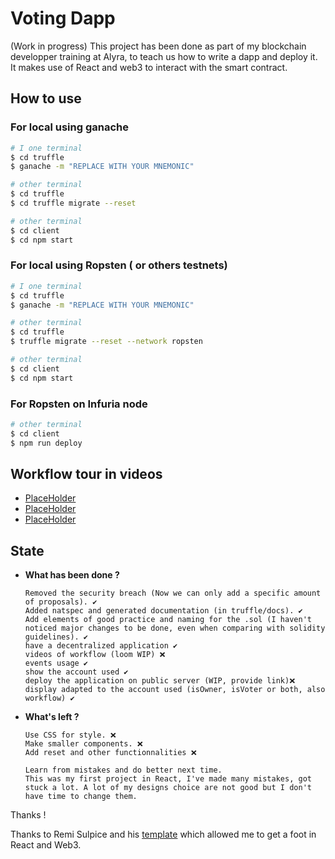 # Voting Dapp

(Work in progress)
This project has been done as part of my blockchain developper training at Alyra, to teach us how to write a dapp and deploy it.
It makes use of React and web3 to interact with the smart contract.

## How to use

### For local using ganache

```sh
# I one terminal
$ cd truffle
$ ganache -m "REPLACE WITH YOUR MNEMONIC"
```

```sh
# other terminal
$ cd truffle
$ cd truffle migrate --reset
```

```sh
# other terminal
$ cd client
$ cd npm start
```

### For local using Ropsten ( or others testnets)

```sh
# I one terminal
$ cd truffle
$ ganache -m "REPLACE WITH YOUR MNEMONIC"
```

```sh
# other terminal
$ cd truffle
$ truffle migrate --reset --network ropsten
```

```sh
# other terminal
$ cd client
$ cd npm start
```

### For Ropsten on Infuria node

```sh
# other terminal
$ cd client
$ npm run deploy
```

## Workflow tour in videos

<ul>
    <li><a href="https://www.kickassfacts.com/wp-content/uploads/2016/02/Animals.jpg">PlaceHolder</a></li>
    <li><a href="https://www.kickassfacts.com/wp-content/uploads/2016/02/Animals.jpg">PlaceHolder</a></li>
    <li><a href="https://www.kickassfacts.com/wp-content/uploads/2016/02/Animals.jpg">PlaceHolder</a></li>
</ul>

## State

- __What has been done ?__

      Removed the security breach (Now we can only add a specific amount of proposals). ✔️
      Added natspec and generated documentation (in truffle/docs). ✔️
      Add elements of good practice and naming for the .sol (I haven't noticed major changes to be done, even when comparing with solidity guidelines). ✔️
      have a decentralized application ✔️
      videos of workflow (loom WIP) ❌
      events usage ✔️
      show the account used ✔️
      deploy the application on public server (WIP, provide link)❌
      display adapted to the account used (isOwner, isVoter or both, also workflow) ✔️

- __What's left ?__

      Use CSS for style. ❌
      Make smaller components. ❌
      Add reset and other functionnalities ❌

      Learn from mistakes and do better next time.
      This was my first project in React, I've made many mistakes, got stuck a lot. A lot of my designs choice are not good but I don't have time to change them.
      

Thanks !

  Thanks to Remi Sulpice and his <a href="https://github.com/Remitekky/Developpeur-Ethereum-Template/blob/master/6_Dapp/reactTruffleLegacy/client/src/App.js">template</a> which allowed me to get a foot in React and Web3.
